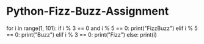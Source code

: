 # Python-Fizz-Buzz-Assignment


for i in range(1, 101):
    if i % 3 == 0 and i % 5 == 0:
        print("FizzBuzz")
    elif i % 5 == 0:
        print("Buzz")
    elif i % 3 == 0:
        print("Fizz")
    else:
        print(i)

